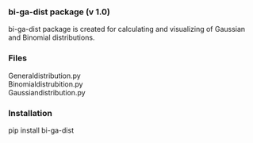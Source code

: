 ### bi-ga-dist package (v 1.0)

bi-ga-dist package is created for calculating and visualizing of Gaussian and Binomial distributions.

### Files

Generaldistribution.py
<br /> Binomialdistrubition.py
<br /> Gaussiandistribution.py

### Installation

pip install bi-ga-dist
